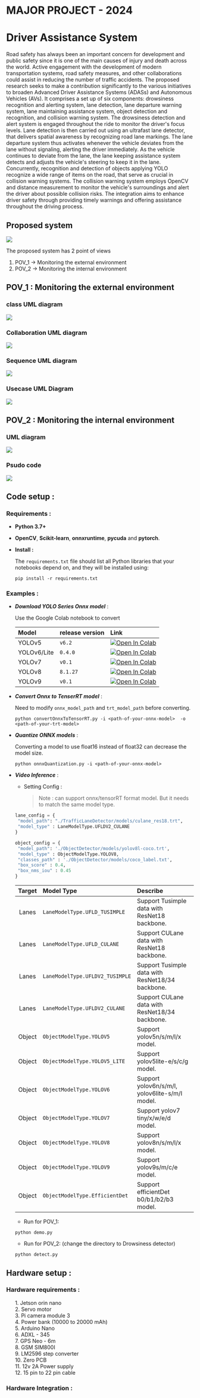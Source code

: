 # MAJOR PROJECT - 2024

<h1>Driver Assistance System</h1>

Road safety has always been an important concern for development and public safety since it is one of the main causes of injury and death across the world.
Active engagement with the development of modern transportation systems, road safety measures, and other collaborations could assist in reducing the number of traffic accidents.
The proposed research seeks to make a contribution significantly to the various initiatives to broaden Advanced Driver Assistance Systems (ADASs) and Autonomous Vehicles (AVs).
It comprises a set up of six components: drowsiness recognition and alerting system, lane detection, lane departure warning system, lane maintaining assistance system,
object detection and recognition, and collision warning system. The drowsiness detection and alert system is engaged throughout the ride to monitor the driver's focus levels.
Lane detection is then carried out using an ultrafast lane detector, that delivers spatial awareness by recognizing road lane markings.
The lane departure system thus activates whenever the vehicle deviates from the lane without signaling, alerting the driver immediately.
As the vehicle continues to deviate from the lane, the lane keeping assistance system detects and adjusts the vehicle's steering to keep it in the lane.
Concurrently, recognition and detection of objects applying YOLO recognize a wide range of items on the road, that serve as crucial in collision warning systems.
The collision warning system employs OpenCV and distance measurement to monitor the vehicle's surroundings and alert the driver about possible collision risks.
The integration aims to enhance driver safety through providing timely warnings and offering assistance throughout the driving process.

<h2>Proposed system</h2>

<img src="https://github.com/hemanth1403/Driver-Assistance-System/blob/main/Architecture%20and%20Flow%20charts/Proposed_system.png">

<br>

The proposed system has 2 point of views

1. POV_1 -> Monitoring the external environment
2. POV_2 -> Monitoring the internal environment

<h2>POV_1 : Monitoring the external environment </h2>

<h3>class UML diagram</h3>
<img src="https://github.com/hemanth1403/Driver-Assistance-System/blob/main/UML%20Diagrams/POV_1/Class_UML.png">

<h3>Collaboration UML diagram</h3>
<img src="https://github.com/hemanth1403/Driver-Assistance-System/blob/main/UML%20Diagrams/POV_1/Collaboration_UML.png">

<h3>Sequence UML diagram</h3>
<img src="https://github.com/hemanth1403/Driver-Assistance-System/blob/main/UML%20Diagrams/POV_1/Sequence_UML.png">

<h3>Usecase UML Diagram</h3>
<img src="https://github.com/hemanth1403/Driver-Assistance-System/blob/main/UML%20Diagrams/POV_1/UseCase_UML.png">

<h2>POV_2 : Monitoring the internal environment </h2>
<h3>UML diagram</h3>
<img src="https://github.com/hemanth1403/Driver-Assistance-System/blob/main/UML%20Diagrams/POV_2/Drowsiness.png">

<h3>Psudo code</h3>
<img src="https://github.com/hemanth1403/Driver-Assistance-System/blob/main/Architecture%20and%20Flow%20charts/Psudo_Drowsiness.png">

<h2>Code setup : </h2>
<h3>Requirements : </h3>

- **Python 3.7+**

- **OpenCV**, **Scikit-learn**, **onnxruntime**, **pycuda** and **pytorch**.

- **Install :**

  The `requirements.txt` file should list all Python libraries that your notebooks
  depend on, and they will be installed using:

  ```
  pip install -r requirements.txt
  ```

<h3>Examples :</h3>

- **_Download YOLO Series Onnx model_** :

  Use the Google Colab notebook to convert

  | Model       | release version | Link                                                                                                                                                                |
  | :---------- | :-------------- | :------------------------------------------------------------------------------------------------------------------------------------------------------------------ |
  | YOLOv5      | `v6.2`          | [![Open In Colab](https://colab.research.google.com/assets/colab-badge.svg)](https://colab.research.google.com/drive/1mwoA3_-f3QIcHtLSuGN5WVszKeZ_i366?usp=sharing) |
  | YOLOv6/Lite | `0.4.0`         | [![Open In Colab](https://colab.research.google.com/assets/colab-badge.svg)](https://colab.research.google.com/drive/1FhyQvDUzUVgPwYB1DSADfCm_CG09D9Ab?usp=sharing) |
  | YOLOv7      | `v0.1`          | [![Open In Colab](https://colab.research.google.com/assets/colab-badge.svg)](https://colab.research.google.com/drive/1arGcVT32Sm3zxhql2jgAa5xIEZdsDq9D?usp=sharing) |
  | YOLOv8      | `8.1.27`        | [![Open In Colab](https://colab.research.google.com/assets/colab-badge.svg)](https://colab.research.google.com/drive/1mrhgTaZFQWWwhf0jcMwD_tOjmXfMh3pS?usp=sharing) |
  | YOLOv9      | `v0.1`          | [![Open In Colab](https://colab.research.google.com/assets/colab-badge.svg)](https://colab.research.google.com/drive/12oFXgco3CARzhU8CiLCpf_6oBA3sAvPT?usp=sharing) |

- **_Convert Onnx to TenserRT model_** :

  Need to modify `onnx_model_path` and `trt_model_path` before converting.

  ```
  python convertOnnxToTensorRT.py -i <path-of-your-onnx-model>  -o <path-of-your-trt-model>
  ```

- **_Quantize ONNX models_** :

  Converting a model to use float16 instead of float32 can decrease the model size.

  ```
  python onnxQuantization.py -i <path-of-your-onnx-model>
  ```

- **_Video Inference_** :

  - Setting Config :
    > Note : can support onnx/tensorRT format model. But it needs to match the same model type.

  ```python
  lane_config = {
   "model_path": "./TrafficLaneDetector/models/culane_res18.trt",
   "model_type" : LaneModelType.UFLDV2_CULANE
  }

  object_config = {
   "model_path": './ObjectDetector/models/yolov8l-coco.trt',
   "model_type" : ObjectModelType.YOLOV8,
   "classes_path" : './ObjectDetector/models/coco_label.txt',
   "box_score" : 0.4,
   "box_nms_iou" : 0.45
  }
  ```

  | Target | Model Type                      | Describe                                         |
  | :----: | :------------------------------ | :----------------------------------------------- |
  | Lanes  | `LaneModelType.UFLD_TUSIMPLE`   | Support Tusimple data with ResNet18 backbone.    |
  | Lanes  | `LaneModelType.UFLD_CULANE`     | Support CULane data with ResNet18 backbone.      |
  | Lanes  | `LaneModelType.UFLDV2_TUSIMPLE` | Support Tusimple data with ResNet18/34 backbone. |
  | Lanes  | `LaneModelType.UFLDV2_CULANE`   | Support CULane data with ResNet18/34 backbone.   |
  | Object | `ObjectModelType.YOLOV5`        | Support yolov5n/s/m/l/x model.                   |
  | Object | `ObjectModelType.YOLOV5_LITE`   | Support yolov5lite-e/s/c/g model.                |
  | Object | `ObjectModelType.YOLOV6`        | Support yolov6n/s/m/l, yolov6lite-s/m/l model.   |
  | Object | `ObjectModelType.YOLOV7`        | Support yolov7 tiny/x/w/e/d model.               |
  | Object | `ObjectModelType.YOLOV8`        | Support yolov8n/s/m/l/x model.                   |
  | Object | `ObjectModelType.YOLOV9`        | Support yolov9s/m/c/e model.                     |
  | Object | `ObjectModelType.EfficientDet`  | Support efficientDet b0/b1/b2/b3 model.          |

  - Run for POV_1:

  ```
  python demo.py
  ```

  - Run for POV_2:
    (change the directory to Drowsiness detector)

  ```
  python detect.py
  ```

<h2>Hardware setup : </h2>
<h3>Hardware requirements : </h3>
&nbsp  &nbsp &nbsp 1. Jetson orin nano <br>
&nbsp  &nbsp &nbsp 2. Servo motor <br>
&nbsp  &nbsp &nbsp 3. Pi camera module 3 <br>
&nbsp  &nbsp &nbsp 4. Power bank (10000 to 20000 mAh) <br>
&nbsp  &nbsp &nbsp 5. Arduino Nano <br>
&nbsp  &nbsp &nbsp 6. ADXL - 345 <br>
&nbsp  &nbsp &nbsp 7. GPS Neo - 6m <br>
&nbsp  &nbsp &nbsp 8. GSM SIM800I <br>
&nbsp  &nbsp &nbsp 9. LM2596 step converter <br>
&nbsp  &nbsp &nbsp 10. Zero PCB <br>
&nbsp  &nbsp &nbsp 11. 12v 2A Power supply <br>
&nbsp  &nbsp &nbsp 12. 15 pin to 22 pin cable <br>
<h3>Hardware Integration : </h3>
<img src="">
